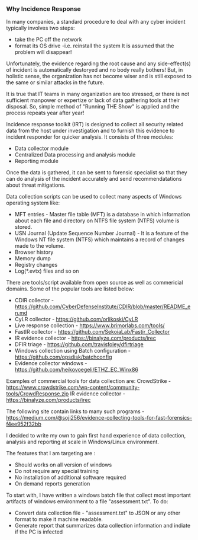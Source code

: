 ### Why Incidence Response 
In many companies, a standard procedure to deal with any cyber incident typically involves two steps:
* take the PC off the network
* format its OS drive -i.e. reinstall the system
It is assumed that the problem will disappear!

Unfortunately, the evidence regarding the root cause and any side-effect(s) of incident is automatically destoryed and no body really bothers! But, in holistic sense, the organization has not become wiser and is still exposed to
the same or similar attacks in the future.

It is true that IT teams in many organization are too stressed, or there is not sufficient manpower or expertize or lack of data gathering tools at their disposal. So, simple method of "Running THE Show" is applied and the process repeats year after year!

Incidence response toolkit (IRT) is designed to collect all security related data from the host under investigation and to furnish this evidence to incident responder for quicker analysis. It consists of three modules:
* Data collector module
* Centralized Data processing and analysis module 
* Reporting module

Once the data is gathered, it can be sent to forensic specialist so that they can do analysis of the incident accurately and send recommendatations about threat mitigations.

Data collection scripts can be used to collect many aspects of Windows operating system like:
* MFT entries - Master file table (MFT) is a database in which information about each file and directory on NTFS file system (NTFS) volume is stored. 
* USN Journal (Update Sequence Number Journal) - It is a feature of the Windows NT file system (NTFS) which maintains a record of changes made to the volume.
* Browser history
* Memory dump
* Registry changes
* Log(*.evtx) files
 and so on

There are tools/script available from open source as well as commericial domains. Some of the popular tools are listed below:
* CDIR collector - https://github.com/CyberDefenseInstitute/CDIR/blob/master/README_en.md
* CyLR collector - https://github.com/orlikoski/CyLR
* Live response collection - https://www.brimorlabs.com/tools/
* FastIR collector - https://github.com/SekoiaLab/Fastir_Collector
* IR evidence collector - https://binalyze.com/products/irec
* DFIR triage - https://github.com/travisfoley/dfirtriage
* Windows collection using Batch configuration - https://github.com/opsdisk/batchconfig
* Evidence collector windows - https://github.com/heikovoegeli/ETHZ_EC_Winx86

Examples of commercial tools for data collection are:
CrowdStrike - https://www.crowdstrike.com/wp-content/community-tools/CrowdResponse.zip
IR evidence collector - https://binalyze.com/products/irec


The following site contain links to many such programs - https://medium.com/@soji256/evidence-collecting-tools-for-fast-forensics-f4ee952f32bb

I decided to write my own to gain first hand experience of data collection, analysis and reporting at scale in Windows/Linux environment.

The features that I am targeting are :
* Should works on all version of windows 
* Do not require any special training
* No installation of additional software required
* On demand reports generation

To start with, I have written a windows batch file that collect most important artifacts of windows environment to a file "assessment.txt". 
To do:
* Convert data collection file - "assessment.txt" to JSON or any other format to make it machine readable.
* Generate report that summarizes data collection information and indiate if the PC is infected
